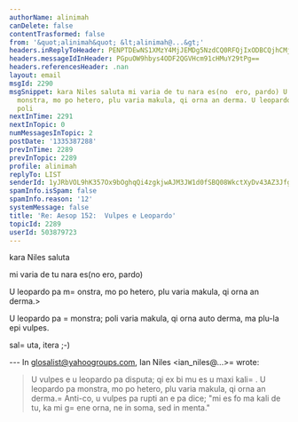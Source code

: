 ```yaml
---
authorName: alinimah
canDelete: false
contentTrasformed: false
from: '&quot;alinimah&quot; &lt;alinimah@...&gt;'
headers.inReplyToHeader: PENPTDEwNS1XMzY4MjJEMDg5NzdCQ0RFQjIxODBCQjhCMjEwQHBoeC5nYmw+
headers.messageIdInHeader: PGpuOW9hbys4ODF2QGVHcm91cHMuY29tPg==
headers.referencesHeader: .nan
layout: email
msgId: 2290
msgSnippet: kara Niles saluta mi varia de tu nara es(no  ero, pardo) U leopardo pa
  monstra, mo po hetero, plu varia makula, qi orna an derma. U leopardo pa monstra;
  poli
nextInTime: 2291
nextInTopic: 0
numMessagesInTopic: 2
postDate: '1335387288'
prevInTime: 2289
prevInTopic: 2289
profile: alinimah
replyTo: LIST
senderId: 1yJRbVOL9hK357Ox9bOghqQi4zgkjwAJM3JW1d0fSBQ08WkctXyDv43AZ3Jfg-cuyRJqZOkZfvrW_FGsA7rVSM3BrL84gQ
spamInfo.isSpam: false
spamInfo.reason: '12'
systemMessage: false
title: 'Re: Aesop 152:  Vulpes e Leopardo'
topicId: 2289
userId: 503879723
---
```


kara Niles
saluta

mi varia de tu nara es(no  ero, pardo)

 U leopardo pa m=
onstra, mo po hetero, plu varia makula, qi orna an derma.>

 U leopardo pa =
monstra; poli varia makula, qi orna  auto derma, ma plu-la epi vulpes.

sal=
uta, itera ;-)

--- In glosalist@yahoogroups.com, Ian Niles <ian_niles@...>=
 wrote:
>
> 
> U vulpes e u leopardo pa disputa; qi ex bi mu es u maxi kali=
.  U leopardo pa monstra, mo po hetero, plu varia makula, qi orna an derma.=
  Anti-co, u vulpes pa rupti an e pa dice; "mi es fo ma kali de tu, ka mi g=
ene orna, ne in soma, sed in menta."
>



